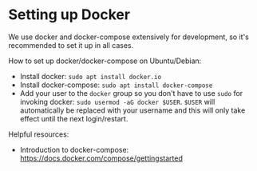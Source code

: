 # Setting up Docker

We use docker and docker-compose extensively for development, so it's
recommended to set it up in all cases.

How to set up docker/docker-compose on Ubuntu/Debian:

- Install docker: `sudo apt install docker.io`
- Install docker-compose: `sudo apt install docker-compose`
- Add your user to the `docker` group so you don't have to use `sudo`
  for invoking docker: `sudo usermod -aG docker $USER`. `$USER` will
  automatically be replaced with your username and this will only take
  effect until the next login/restart.

Helpful resources:

- Introduction to docker-compose:
  <https://docs.docker.com/compose/gettingstarted>
